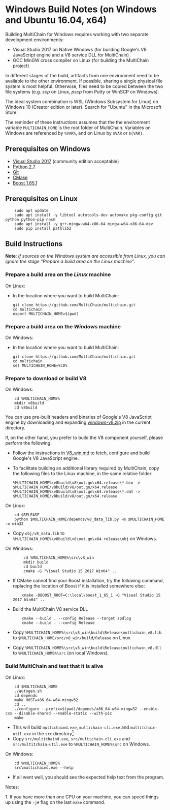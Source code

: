 # Windows Build Notes (on Windows and Ubuntu 16.04, x64)

Building MultiChain for Windows requires working with two separate development environments:

-   Visual Studio 2017 on Native Windows (for building Google's V8 JavaScript engine and a V8 service DLL for MultiChain)
-   GCC MinGW cross compiler on Linux (for building the MultiChain project)

In different stages of the build, artifacts from one environment need to be available to the other environment. If possible, sharing a single physical file system is most helpful. Otherwise, files need to be copied between the two file systems (e.g. *scp* on Linux, *pscp* from Putty or WinSCP on Windows).

The ideal system combination is WSL (Windows Subsystem for Linux) on Windows 10 (Creator edition or later). Search for "Ubuntu" in the Microsoft Store.

The reminder of these instructions assumes that the the environment variable `MULTICHAIN_HOME` is the root folder of MultiChain. Variables on Windows are referenced by `%VAR%`, and on Linux by `$VAR` or `${VAR}`.

## Prerequisites on Windows

-   [Visual Studio 2017](https://visualstudio.microsoft.com/thank-you-downloading-visual-studio/?sku=Community&rel=15) (community edition acceptable)
-   [Python 2.7](https://www.python.org/ftp/python/2.7.15/python-2.7.15.amd64.msi)
-   [Git](https://github.com/git-for-windows/git/releases/download/v2.19.1.windows.1/Git-2.19.1-64-bit.exe)
-   [CMake](https://github.com/Kitware/CMake/releases/download/v3.13.1/cmake-3.13.1-win64-x64.msi)
-   [Boost 1.65.1](https://sourceforge.net/projects/boost/files/boost-binaries/1.65.1/boost_1_65_1-msvc-14.1-64.exe/download)

## Prerequisites on Linux

        sudo apt update
        sudo apt install -y libtool autotools-dev automake pkg-config git python python-pip nasm
        sudo apt install -y g++-mingw-w64-x86-64 mingw-w64-x86-64-dev
        sudo pip install pathlib2

## Build Instructions

**Note**: *If sources on the Windows system are accessible from Linux, you can ignore the stage "Prepare a build area on the Linux machine"*.

### Prepare a build area on the *Linux* machine

On Linux:

-   In the location where you want to build MultiChain:

        git clone https://github.com/MultiChain/multichain.git
        cd multichain
        export MULTICHAIN_HOME=$(pwd)

### Prepare a build area on the *Windows* machine

On Windows:

-   In the location where you want to build MultiChain:

        git clone https://github.com/MultiChain/multichain.git
        cd multichain
        set MULTICHAIN_HOME=%CD%

### Prepare to download or build V8

On Windows:

        cd %MULTICHAIN_HOME%
        mkdir v8build
        cd v8build

    
You can use pre-built headers and binaries of Google's V8 JavaScript engine by downloading and expanding [windows-v8.zip](https://github.com/MultiChain/multichain-binaries/raw/master/windows-v8.zip) in the current directory.

If, on the other hand, you prefer to build the V8 component yourself, please perform the following:

-   Follow the instructions in [V8_win.md](V8_win.md) to fetch, configure and build Google's V8 JavaScript engine.

-   To facilitate building an additional library required by MultiChain, copy the following files to the Linux machine, in the same relative folder:

        %MULTICHAIN_HOME%\v8build\v8\out.gn\x64.release\*.bin -> $MULTICHAIN_HOME/v8build/v8/out.gn/x64.release
        %MULTICHAIN_HOME%\v8build\v8\out.gn\x64.release\*.dat -> $MULTICHAIN_HOME/v8build/v8/out.gn/x64.release

On Linux:

        cd $RELEASE
        python $MULTICHAIN_HOME/depends/v8_data_lib.py -m $MULTICHAIN_HOME -o win32

-   Copy `obj/v8_data.lib` to `%MULTICHAIN_HOME%\v8build\v8\out.gn\x64.release\obj` on Windows.

On Windows:

            cd %MULTICHAIN_HOME%\src\v8_win
            mkdir build
            cd build
            cmake -G "Visual Studio 15 2017 Win64" ..
            
-   If CMake cannot find your Boost installation, try the following command, replacing the location of Boost if it is installed somewhere else:

            cmake -DBOOST_ROOT=C:\local\boost_1_65_1 -G "Visual Studio 15 2017 Win64" ..
            
-   Build the MultiChain V8 service DLL

            cmake --build . --config Release --target spdlog
            cmake --build . --config Release


-   Copy `%MULTICHAIN_HOME%\src\v8_win\build\Release\multichain_v8.lib` to `$MULTICHAIN_HOME/src/v8_win/build/Release` on Linux.
-   Copy `%MULTICHAIN_HOME%\src\v8_win\build\Release\multichain_v8.dll` to `%MULTICHAIN_HOME%\src` (on local Windows).

### Build MultiChain and test that it is alive

On Linux:

        cd $MULTICHAIN_HOME
        ./autogen.sh
        cd depends
        make HOST=x86_64-w64-mingw32
        cd ..
        ./configure --prefix=$(pwd)/depends/x86_64-w64-mingw32 --enable-cxx --disable-shared --enable-static --with-pic
        make

-   This will build `multichaind.exe`, `multichain-cli.exe` and `multitchain-util.exe` in the `src` directory[<sup>1</sup>](#f1).
-   Copy `src/multichaind.exe`, `src/multichain-cli.exe` and `src/multitchain-util.exe` to `%MULTICHAIN_HOME%\src` on Windows.

On Windows:

        cd %MULTICHAIN_HOME%
        src\multichaind.exe --help

-   If all went well, you should see the expected help text from the program.

Notes:

<a class="anchor" id="f1"></a>1. If you have more than one CPU on your machine, you can speed things up using the `-j#` flag on the last `make` command.

